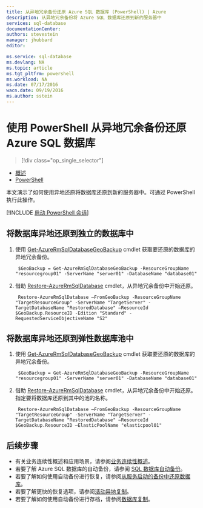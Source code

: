 ```yaml
---
title: 从异地冗余备份还原 Azure SQL 数据库 (PowerShell) | Azure
description: 从异地冗余备份将 Azure SQL 数据库还原到新的服务器中
services: sql-database
documentationCenter: 
authors: stevestein
manager: jhubbard
editor: 

ms.service: sql-database
ms.devlang: NA
ms.topic: article
ms.tgt_pltfrm: powershell
ms.workload: NA
ms.date: 07/17/2016
wacn.date: 09/19/2016
ms.author: sstein
---
```


# 使用 PowerShell 从异地冗余备份还原 Azure SQL 数据库

> [!div class="op_single_selector"]
- [概述](./sql-database-recovery-using-backups.md)
- [PowerShell](./sql-database-geo-restore-powershell.md)

本文演示了如何使用异地还原将数据库还原到新的服务器中。可通过 PowerShell 执行此操作。

[!INCLUDE [启动 PowerShell 会话](../../includes/sql-database-powershell.md)]

## 将数据库异地还原到独立的数据库中

1. 使用 [Get-AzureRmSqlDatabaseGeoBackup](https://msdn.microsoft.com/zh-cn/library/azure/mt693388.aspx) cmdlet 获取要还原的数据库的异地冗余备份。

        $GeoBackup = Get-AzureRmSqlDatabaseGeoBackup -ResourceGroupName "resourcegroup01" -ServerName "server01" -DatabaseName "database01"

2. 借助 [Restore-AzureRmSqlDatabase](https://msdn.microsoft.com/zh-cn/library/azure/mt693390.aspx) cmdlet，从异地冗余备份中开始还原。

        Restore-AzureRmSqlDatabase –FromGeoBackup -ResourceGroupName "TargetResourceGroup" -ServerName "TargetServer" -TargetDatabaseName "RestoredDatabase" –ResourceId $GeoBackup.ResourceID -Edition "Standard" -RequestedServiceObjectiveName "S2"

## 将数据库异地还原到弹性数据库池中

1. 使用 [Get-AzureRmSqlDatabaseGeoBackup](https://msdn.microsoft.com/zh-cn/library/azure/mt693388.aspx) cmdlet 获取要还原的数据库的异地冗余备份。

        $GeoBackup = Get-AzureRmSqlDatabaseGeoBackup -ResourceGroupName "resourcegroup01" -ServerName "server01" -DatabaseName "database01"

2. 借助 [Restore-AzureRmSqlDatabase](https://msdn.microsoft.com/zh-cn/library/azure/mt693390.aspx) cmdlet，从异地冗余备份中开始还原。指定要将数据库还原到其中的池的名称。

        Restore-AzureRmSqlDatabase –FromGeoBackup -ResourceGroupName "TargetResourceGroup" -ServerName "TargetServer" -TargetDatabaseName "RestoredDatabase" –ResourceId $GeoBackup.ResourceID –ElasticPoolName "elasticpool01"  

## 后续步骤

- 有关业务连续性概述和应用场景，请参阅[业务连续性概述](./sql-database-business-continuity.md)。
- 若要了解 Azure SQL 数据库的自动备份，请参阅 [SQL 数据库自动备份](./sql-database-automated-backups.md)。
- 若要了解如何使用自动备份进行恢复，请参阅[从服务启动的备份中还原数据库](./sql-database-recovery-using-backups.md)。
- 若要了解更快的恢复选项，请参阅[活动异地复制](./sql-database-geo-replication-overview.md)。
- 若要了解如何使用自动备份进行存档，请参阅[数据库复制](./sql-database-copy.md)。

<!---HONumber=Mooncake_0912_2016-->